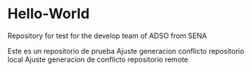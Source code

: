 # Hello-World
Repository for test for the develop team of ADSO from SENA

Este es un repositorio de prueba
Ajuste generacion conflicto repositorio local
Ajuste generacion de conflicto repositorio remote
